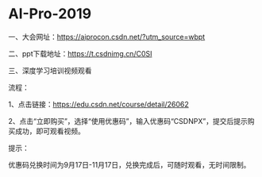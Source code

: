 # AI-Pro-2019
一、大会网址：https://aiprocon.csdn.net/?utm_source=wbpt

二、ppt下载地址：https://t.csdnimg.cn/C0SI

三、深度学习培训视频观看

流程：

1、点击链接：https://edu.csdn.net/course/detail/26062

2、点击“立即购买”，选择“使用优惠码”，输入优惠码“CSDNPX”，提交后提示购买成功，即可观看视频。

提示：

优惠码兑换时间为9月17日-11月17日，兑换完成后，可随时观看，无时间限制。
